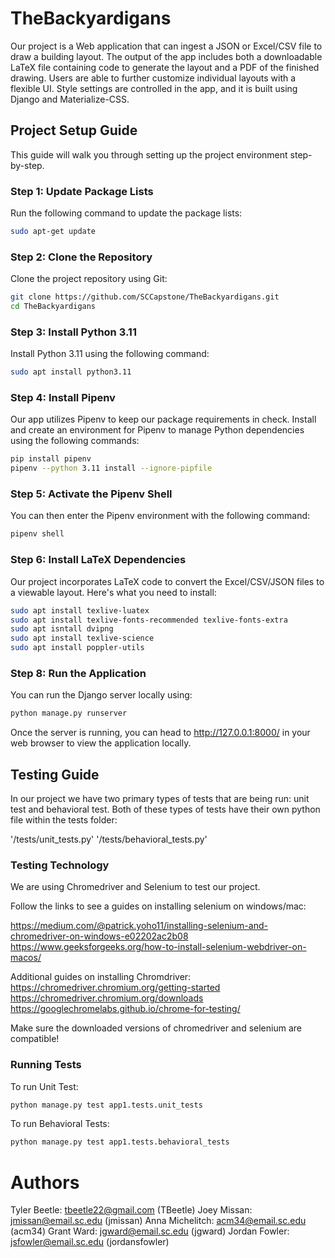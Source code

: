 # TheBackyardigans

Our project is a Web application that can ingest a JSON or Excel/CSV file to draw a building layout. The output of the app includes both a downloadable LaTeX file containing code to generate the layout and a PDF of the finished drawing. Users are able to further customize individual layouts with a flexible UI. Style settings are controlled in the app, and it is built using Django and Materialize-CSS.

## Project Setup Guide

This guide will walk you through setting up the project environment step-by-step.

### Step 1: Update Package Lists

Run the following command to update the package lists:

```bash
sudo apt-get update
```

### Step 2: Clone the Repository

Clone the project repository using Git:

```bash
git clone https://github.com/SCCapstone/TheBackyardigans.git
cd TheBackyardigans
```

### Step 3: Install Python 3.11

Install Python 3.11 using the following command:

```bash
sudo apt install python3.11
```

### Step 4: Install Pipenv

Our app utilizes Pipenv to keep our package requirements in check. Install and create an environment for Pipenv to manage Python dependencies using the following commands:

```bash
pip install pipenv
pipenv --python 3.11 install --ignore-pipfile
```

### Step 5: Activate the Pipenv Shell

You can then enter the Pipenv environment with the following command:

```bash
pipenv shell
```

### Step 6: Install LaTeX Dependencies

Our project incorporates LaTeX code to convert the Excel/CSV/JSON files to a viewable layout. Here's what you need to install:

```bash
sudo apt install texlive-luatex
sudo apt install texlive-fonts-recommended texlive-fonts-extra
sudo apt isntall dvipng
sudo apt install texlive-science
sudo apt install poppler-utils
```

### Step 8: Run the Application

You can run the Django server locally using:

```bash
python manage.py runserver
```

Once the server is running, you can head to http://127.0.0.1:8000/ in your web browser to view the application locally.

## Testing Guide

In our project we have two primary types of tests that are being run: unit test and behavioral test. Both of these types of
tests have their own python file within the tests folder:

'/tests/unit_tests.py'
'/tests/behavioral_tests.py'

### Testing Technology

We are using Chromedriver and Selenium to test our project.

Follow the links to see a guides on installing selenium on windows/mac:

https://medium.com/@patrick.yoho11/installing-selenium-and-chromedriver-on-windows-e02202ac2b08
https://www.geeksforgeeks.org/how-to-install-selenium-webdriver-on-macos/

Additional guides on installing Chromdriver:
https://chromedriver.chromium.org/getting-started
https://chromedriver.chromium.org/downloads
https://googlechromelabs.github.io/chrome-for-testing/

Make sure the downloaded versions of chromedriver and selenium are compatible!

### Running Tests

To run Unit Test:

```bash
python manage.py test app1.tests.unit_tests
```

To run Behavioral Tests:

```bash
python manage.py test app1.tests.behavioral_tests
```

# Authors

Tyler Beetle: tbeetle22@gmail.com (TBeetle)
Joey Missan: jmissan@email.sc.edu (jmissan)
Anna Michelitch: acm34@email.sc.edu (acm34)
Grant Ward: jgward@email.sc.edu (jgward)
Jordan Fowler: jsfowler@email.sc.edu (jordansfowler)

